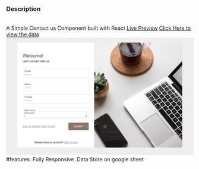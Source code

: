 ﻿<H3>Description</H3><br>
A Simple Contact us Component built with React
<a target="_blank" href="https://silver-axolotl-bd32aa.netlify.app/">Live Preview</a>
<a target="_blank" href="https://docs.google.com/spreadsheets/d/1jJAkQ79nKy9fS5Z0Gp5K9ERrFi58qREXJ3PAgz7kxXM/edit?usp=sharing">Click Here to view the data</a>
<img src="https://github.com/yogendra105/One-Oath-Project/blob/main/project-Snapshot.png" alt="Snapshot">
#features
 .Fully Responsive
 .Data Store on google sheet


